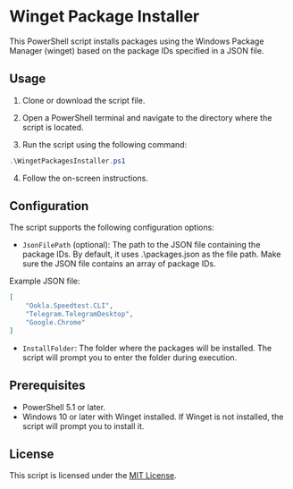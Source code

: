
# Winget Package Installer
This PowerShell script installs packages using the Windows Package Manager (winget) based on the package IDs specified in a JSON file.

## Usage
1. Clone or download the script file.

2. Open a PowerShell terminal and navigate to the directory where the script is located.

3. Run the script using the following command:
```powershell
.\WingetPackagesInstaller.ps1
```

4. Follow the on-screen instructions.

## Configuration
The script supports the following configuration options:

+ `JsonFilePath` (optional): The path to the JSON file containing the package IDs. By default, it uses .\packages.json as the file path. Make sure the JSON file contains an array of package IDs.

Example JSON file:
```json
[
    "Ookla.Speedtest.CLI",
    "Telegram.TelegramDesktop",
    "Google.Chrome"
]
```
+ `InstallFolder`: The folder where the packages will be installed. The script will prompt you to enter the folder during execution.

## Prerequisites
-   PowerShell 5.1 or later.
-   Windows 10 or later with Winget installed. If Winget is not installed, the script will prompt you to install it.

## License

This script is licensed under the [MIT License](https://chat.openai.com/c/LICENSE).

